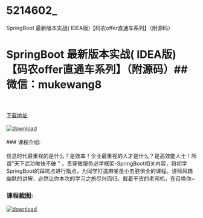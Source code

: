 # 5214602_
SpringBoot 最新版本实战( IDEA版)【码农offer直通车系列】（附源码）
# SpringBoot 最新版本实战( IDEA版)【码农offer直通车系列】（附源码）## 微信：mukewang8
<br/></br>[下载地址](http://www.36tz.cn/article/5214602 "下载地址")
<br/></br>[![download](http://36tz.cn/muke_img/2020_07_1-84-300x179.png "下载地址")](http://www.36tz.cn/article/5214602 "下载地址")
<br/></br>### 课程介绍:<br/></br>信息时代最重视的是什么？是效率！企业最重视的人才是什么？是高效能人士！所谓“天下武功唯快不破 ” ，贯穿微服务必学框架-SpringBoot相关内容，将初学SpringBoot的踩坑点进行指点，为同学打造麻雀虽小五脏俱全的课程。讲师风趣幽默的讲解，必然让你本次的学习之旅尽兴而归。载着干货的老司机，在召唤你~

### 课程截图:
[![download](http://36tz.cn/muke_img/2020_07_2-84.png "下载地址")](http://www.36tz.cn/article/5214602 "下载地址")

